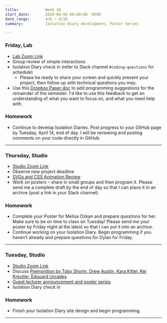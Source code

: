 ```yaml
---
title:            Week 10
start_date:       2020-04-04 00:00:00 -0500
date_range:       4/6 – 4/10
summary:          Isolation Diary development, Poster Series

---
```


### Friday, Lab

- [Lab Zoom Link](https://newschool.zoom.us/j/3928062190)
- Group review of simple interactions
- Isolation Diary check in (refer to Slack channel `#coding-questions` for schedule)
    - Please be ready to share your screen and quickly present your project, then follow up with
      technical questions you may.
- Use this [Dropbox Paper doc](https://paper.dropbox.com/doc/Core-Interaction-Lab-Programming-Suggestions--Ax2NPj4gzDZKs4TyZ1f5agM0Ag-HazPFXGHDMpYFzzWDnLWv) to add programming suggestions for the remainder of the semester. I'd like to use
  this feedback to get an understanding of what you want to focus on, and what you need help with.

### Homework

- Continue to develop Isolation Diaries. Post progress to your GitHub page by Tuesday, April 14, end of day.
  I will be reviewing and posting comments on your code directly in GitHub.

---

### Thursday, Studio

- [Studio Zoom Link](https://newschool.zoom.us/my/nikafisher)
- Observe new project deadline
- [SVGs and CSS Animation Review](https://paper.dropbox.com/doc/SVGs-and-CSS-Animation-Review--AxsfUmHu8IrPKg03IH_4CXc7AQ-OtkUSIt3InE1KeEtu1fVD)
- Work on posters – share in small groups and then program it. Please send me a complete draft by the end of day so that I can place it in an archive (post a link in your Slack channel)

### Homework
- Complete your Poster for Melisa Ozkan and prepare questions for her. Make sure to be on time to class on Tuesday! Please send me your poster by Friday night at the latest so that I can put it into an archive.
- Continue working on your Isolation Diary. Begin programming if you haven&rsquo;t already and prepare questions for Dylan for Friday.

---

### Tuesday, Studio

- [Studio Zoom Link](https://newschool.zoom.us/my/nikafisher)
- Discuss [Premonition by Toby Shorin, Drew Austin, Kara Kittel, Kei Kreutler, Edouard Urcades](https://subpixel.space/entries/premonition/)
- [Guest lecturer announcement and poster series](https://paper.dropbox.com/doc/Week-10-Poster-Series--AxmzH0dwikOS4aeUes_Dii_2AQ-iyimyEggYFgoHXdSUb00z)
- Isolation Diary check in

### Homework
- Finish your Isolation Diary site design and begin programming.

---
